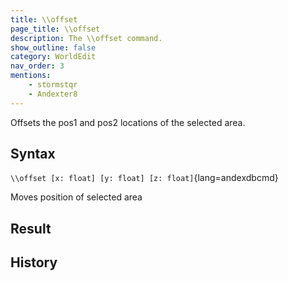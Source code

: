 ```yaml
---
title: \\offset
page_title: \\offset
description: The \\offset command.
show_outline: false
category: WorldEdit
nav_order: 3
mentions:
    - stormstqr
    - Andexter8
---
```


Offsets the pos1 and pos2 locations of the selected area.

<CommandDetailsTable
    name="\\offset"
    :categories="[
        'system', 'world', 'server', 'worldedit'
    ]"
    :requiredTags="[
        'canUseChatCommands'
    ]"
    ultraSecurityModeSecurityLevel="WorldEdit"
    version="1.0.0"
    :undoSupported="-1"
    :functional="true"
    :deprecated="false"
/>

## Syntax

`\\offset [x: float] [y: float] [z: float]`{lang=andexdbcmd}

<indent>Moves position of selected area</indent>

## Result

## History
